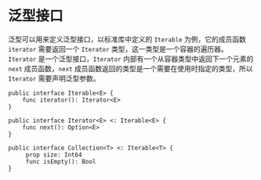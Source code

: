 # 泛型接口

泛型可以用来定义泛型接口，以标准库中定义的 `Iterable` 为例，它的成员函数 `iterator` 需要返回一个 `Iterator` 类型，这一类型是一个容器的遍历器。 `Iterator` 是一个泛型接口，`Iterator` 内部有一个从容器类型中返回下一个元素的 `next` 成员函数，`next` 成员函数返回的类型是一个需要在使用时指定的类型，所以 `Iterator` 需要声明泛型参数。

<!-- compile -->

```cangjie
public interface Iterable<E> {
    func iterator(): Iterator<E>
}

public interface Iterator<E> <: Iterable<E> {
    func next(): Option<E>
}

public interface Collection<T> <: Iterable<T> {
     prop size: Int64
     func isEmpty(): Bool
}
```
